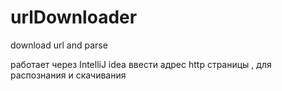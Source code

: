 # urlDownloader
download url and parse

работает через IntelliJ idea
ввести адрес http страницы , для распознания и скачивания
